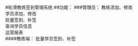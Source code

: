 #轮滑教练签到管理系统
##功能：
 ###管理员：
 		教练添加、修改<br/>
 		学员添加、修改<br/>
 		批量签到、补签<br/>
 		查询学员信息<br/>
 		运营报表<br/>
 	####教练端：
 			批量学员签到、补签

